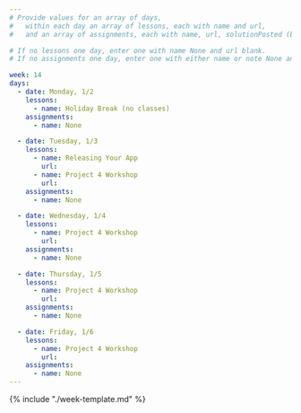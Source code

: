 ```yaml
---
# Provide values for an array of days,
#   within each day an array of lessons, each with name and url,
#   and an array of assignments, each with name, url, solutionPosted (boolean) and note.

# If no lessons one day, enter one with name None and url blank.
# If no assignments one day, enter one with either name or note None and url blank.

week: 14
days:
  - date: Monday, 1/2
    lessons:
      - name: Holiday Break (no classes)
    assignments:
      - name: None

  - date: Tuesday, 1/3
    lessons:
      - name: Releasing Your App
        url: 
      - name: Project 4 Workshop
        url: 
    assignments:
      - name: None

  - date: Wednesday, 1/4
    lessons:
      - name: Project 4 Workshop
        url: 
    assignments:
      - name: None

  - date: Thursday, 1/5
    lessons:
      - name: Project 4 Workshop
        url: 
    assignments:
      - name: None

  - date: Friday, 1/6
    lessons:
      - name: Project 4 Workshop
        url: 
    assignments:
      - name: None
---
```


{% include "./week-template.md" %}
